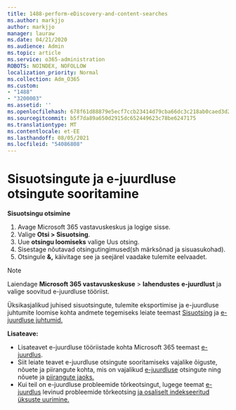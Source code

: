 ```yaml
---
title: 1488-perform-eDiscovery-and-content-searches
ms.author: markjjo
author: markjjo
manager: lauraw
ms.date: 04/21/2020
ms.audience: Admin
ms.topic: article
ms.service: o365-administration
ROBOTS: NOINDEX, NOFOLLOW
localization_priority: Normal
ms.collection: Adm_O365
ms.custom:
- "1488"
- "3200003"
ms.assetid: ''
ms.openlocfilehash: 678f61d88879e5ecf7ccb23414d79cba66dc3c218ab0caed3d2957d863e0596b
ms.sourcegitcommit: b5f7da89a650d2915dc652449623c78be6247175
ms.translationtype: MT
ms.contentlocale: et-EE
ms.lasthandoff: 08/05/2021
ms.locfileid: "54086808"
---
```

# <a name="how-to-perform-content-searches-and-ediscovery-searches"></a>Sisuotsingute ja e-juurdluse otsingute sooritamine

**Sisuotsingu otsimine**

1. Avage Microsoft 365 vastavuskeskus ja logige sisse.
2. Valige **Otsi > Sisuotsing**.
3. Uue **otsingu loomiseks** valige Uus otsing.
4. Sisestage nõutavad otsingutingimused(sh märksõnad ja sisuasukohad).
5. Otsingule **&,** käivitage see ja seejärel vaadake tulemite eelvaadet.

> [!NOTE]
> Laiendage **Microsoft 365 vastavuskeskuse**  >  **lahendustes** **e-juurdlust** ja valige soovitud e-juurdluse tööriist.

Üksikasjalikud juhised sisuotsingute, tulemite eksportimise ja e-juurdluse juhtumite loomise kohta andmete tegemiseks leiate teemast [Sisuotsing](/microsoft-365/compliance/content-search) ja [e-juurdluse juhtumid.](/microsoft-365/compliance/ediscovery-cases)

**Lisateave:**

- Lisateavet e-juurdluse tööriistade kohta Microsoft 365 teemast [e-juurdlus](/microsoft-365/compliance/ediscovery).
- Siit leiate teavet e-juurdluse otsingute sooritamiseks vajalike õiguste, nõuete ja piirangute kohta, mis on vajalikud [e-juurdluse](/microsoft-365/compliance/assign-ediscovery-permissions) otsingute ning nõuete ja [piirangute jaoks.](/microsoft-365/compliance/limits-for-content-search)
- Kui teil on e-juurdluse probleemide tõrkeotsingut, lugege teemat [e-juurdlus](/microsoft-365/compliance/ediscovery-troubleshooting-common-issues) levinud probleemide tõrkeotsing [ja osaliselt indekseeritud üksuste uurimine.](/microsoft-365/compliance/investigating-partially-indexed-items-in-ediscovery)
